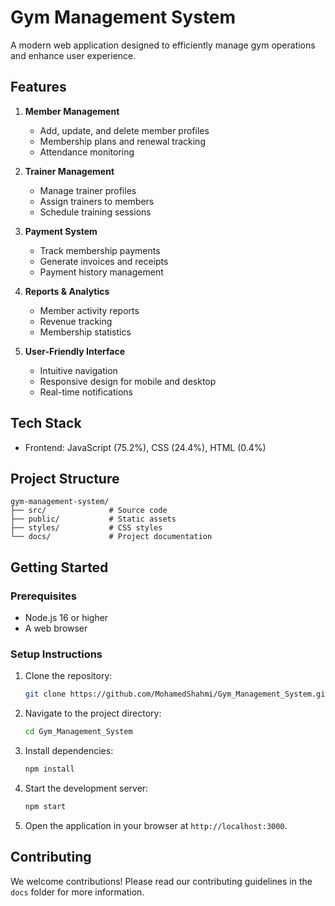 # Gym Management System

A modern web application designed to efficiently manage gym operations and enhance user experience.

## Features

1. **Member Management**
   - Add, update, and delete member profiles
   - Membership plans and renewal tracking
   - Attendance monitoring

2. **Trainer Management**
   - Manage trainer profiles
   - Assign trainers to members
   - Schedule training sessions

3. **Payment System**
   - Track membership payments
   - Generate invoices and receipts
   - Payment history management

4. **Reports & Analytics**
   - Member activity reports
   - Revenue tracking
   - Membership statistics

5. **User-Friendly Interface**
   - Intuitive navigation
   - Responsive design for mobile and desktop
   - Real-time notifications

## Tech Stack

- Frontend: JavaScript (75.2%), CSS (24.4%), HTML (0.4%)

## Project Structure

```
gym-management-system/
├── src/              # Source code
├── public/           # Static assets
├── styles/           # CSS styles
└── docs/             # Project documentation
```

## Getting Started

### Prerequisites

- Node.js 16 or higher
- A web browser

### Setup Instructions

1. Clone the repository:
   ```bash
   git clone https://github.com/MohamedShahmi/Gym_Management_System.git
   ```

2. Navigate to the project directory:
   ```bash
   cd Gym_Management_System
   ```

3. Install dependencies:
   ```bash
   npm install
   ```

4. Start the development server:
   ```bash
   npm start
   ```

5. Open the application in your browser at `http://localhost:3000`.

## Contributing

We welcome contributions! Please read our contributing guidelines in the `docs` folder for more information.

